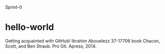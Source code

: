 Sprint-0
# hello-world
Getting acquainted with GitHub!
Ibrahim Abouelezz 37-17706
book Chacon, Scott, and Ben Straub. Pro Git. Apress,
2014.
